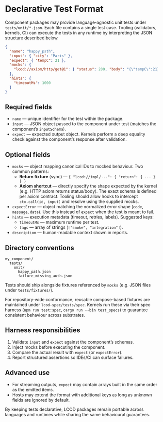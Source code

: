 # Declarative Test Format

Component packages may provide language-agnostic unit tests under `tests/unit/*.json`. Each file contains a single test case. Tooling (validators, kernels, CI) can execute the tests in any runtime by interpreting the JSON structure described below.

```json
{
  "name": "happy_path",
  "input": { "city": "Paris" },
  "expect": { "tempC": 21 },
  "mocks": {
    "lcod://axiom/http/get@1": { "status": 200, "body": "{\"tempC\":21}" }
  },
  "hints": {
    "timeoutMs": 1000
  }
}
```

## Required fields

- `name` — unique identifier for the test within the package.
- `input` — JSON object passed to the component under test (matches the component’s `inputSchema`).
- `expect` — expected output object. Kernels perform a deep equality check against the component’s response after validation.

## Optional fields

- `mocks` — object mapping canonical IDs to mocked behaviour. Two common patterns:
  - **Return fixture** (sync) — `{ "lcod://impl/...": { "return": { ... } } }`
  - **Axiom shortcut** — directly specify the shape expected by the kernel (e.g. HTTP axiom returns status/body). The exact schema is defined per axiom contract.
  Tooling should allow hooks to intercept `ctx.call(id, input)` and resolve using the supplied mocks.
- `expectError` — object matching the normalized error shape (`code`, `message`, `data`). Use this instead of `expect` when the test is meant to fail.
- `hints` — execution metadata (timeout, retries, labels). Suggested keys:
  - `timeoutMs` — maximum runtime per test.
  - `tags` — array of strings (`["smoke", "integration"]`).
- `description` — human-readable context shown in reports.

## Directory conventions

```
my_component/
  tests/
    unit/
      happy_path.json
      failure_missing_auth.json
```

Tests should ship alongside fixtures referenced by `mocks` (e.g. JSON files under `tests/fixtures/`).

For repository-wide conformance, reusable compose-based fixtures are maintained under `lcod-spec/tests/spec`. Kernels run these via their spec harness (`npm run test:spec`, `cargo run --bin test_specs`) to guarantee consistent behaviour across substrates.

## Harness responsibilities

1. Validate `input` and `expect` against the component’s schemas.
2. Inject mocks before executing the component.
3. Compare the actual result with `expect` (or `expectError`).
4. Report structured assertions so IDEs/CI can surface failures.

## Advanced use

- For streaming outputs, `expect` may contain arrays built in the same order as the emitted items.
- Hosts may extend the format with additional keys as long as unknown fields are ignored by default.

By keeping tests declarative, LCOD packages remain portable across languages and runtimes while sharing the same behavioural guarantees.
